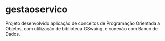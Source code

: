 # gestaoservico
Projeto desenvolvido aplicação de conceitos de Programação Orientada a Objetos, com utilização de biblioteca GSwuing, e conexão com Banco de Dados.
